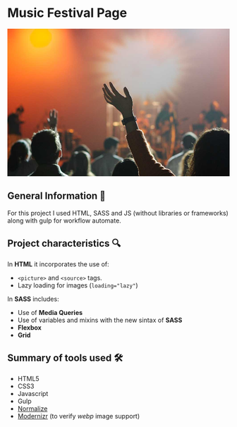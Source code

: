 # Music Festival Page

![Banner](src/img/grande/1.jpg)

## General Information 📝
For this project I used HTML, SASS and JS (without libraries or frameworks) along with gulp for workflow automate.

## Project characteristics 🔍
In **HTML** it incorporates the use of:
* `<picture>` and `<source>` tags.
* Lazy loading for images (`loading="lazy"`)

In **SASS** includes:
* Use of **Media Queries**
* Use of variables and mixins with the new sintax of **SASS**
* **Flexbox**
* **Grid**

## Summary of tools used 🛠
* HTML5
* CSS3
* Javascript
* Gulp
* [Normalize](https://necolas.github.io/normalize.css/)
* [Modernizr](https://modernizr.com/) (to verify *webp* image support)